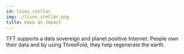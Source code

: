 ```yaml
---
id: lives_stellar
img: ./lives_stellar.png
title: Have an Impact
---
```


TFT supports a data sovereign and planet positive Internet. People own their data and by using ThreeFold, they help regenerate the earth.